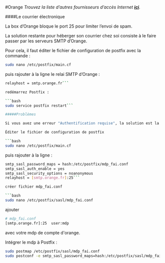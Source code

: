 #Orange
*Trouvez la liste d’autres fournisseurs d’accès Internet **[ici](/isp_fr)**.*

####Le courrier électronique

La box d’Orange bloque le port 25 pour limiter l’envoi de spam.

La solution restante pour héberger son courrier chez soi consiste à le faire passer par les serveurs SMTP d’Orange.

Pour cela, il faut éditer le fichier de configuration de postfix avec la commande :

```bash
sudo nano /etc/postfix/main.cf
```

puis rajouter à la ligne le relai SMTP d’Orange :

```bash
relayhost = smtp.orange.fr```

redémarrez Postfix :

```bash
sudo service postfix restart```

#####Problèmes

Si vous avez une erreur "Authentification requise", la solution est la suivante : **[source](http://viruslocker.free.fr/?page_id=1749)**.*

Éditer le fichier de configuration de postfix

```bash
sudo nano /etc/postfix/main.cf
```
puis rajouter à la ligne :

```bash
smtp_sasl_password_maps = hash:/etc/postfix/mdp_fai.conf
smtp_sasl_auth_enable = yes
smtp_sasl_security_options = noanonymous
relayhost = [smtp.orange.fr]:25```

créer fichier mdp_fai.conf

```bash
sudo nano /etc/postfix/sasl/mdp_fai.conf
```

ajouter

```bash
# mdp_fai.conf
[smtp.orange.fr]:25  user:mdp
```
avec votre mdp de compte d'orange.

Intégrer le mdp à Postfix :

```bash
sudo postmap /etc/postfix/sasl/mdp_fai.conf
sudo postconf -e smtp_sasl_password_maps=hash:/etc/postfix/sasl/mdp_fai.conf```
